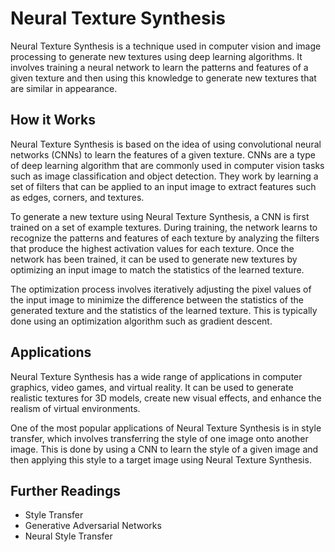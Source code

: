 # Neural Texture Synthesis

Neural Texture Synthesis is a technique used in computer vision and image processing to generate new textures using deep learning algorithms. It involves training a neural network to learn the patterns and features of a given texture and then using this knowledge to generate new textures that are similar in appearance.

## How it Works

Neural Texture Synthesis is based on the idea of using convolutional neural networks (CNNs) to learn the features of a given texture. CNNs are a type of deep learning algorithm that are commonly used in computer vision tasks such as image classification and object detection. They work by learning a set of filters that can be applied to an input image to extract features such as edges, corners, and textures.

To generate a new texture using Neural Texture Synthesis, a CNN is first trained on a set of example textures. During training, the network learns to recognize the patterns and features of each texture by analyzing the filters that produce the highest activation values for each texture. Once the network has been trained, it can be used to generate new textures by optimizing an input image to match the statistics of the learned texture.

The optimization process involves iteratively adjusting the pixel values of the input image to minimize the difference between the statistics of the generated texture and the statistics of the learned texture. This is typically done using an optimization algorithm such as gradient descent.

## Applications

Neural Texture Synthesis has a wide range of applications in computer graphics, video games, and virtual reality. It can be used to generate realistic textures for 3D models, create new visual effects, and enhance the realism of virtual environments.

One of the most popular applications of Neural Texture Synthesis is in style transfer, which involves transferring the style of one image onto another image. This is done by using a CNN to learn the style of a given image and then applying this style to a target image using Neural Texture Synthesis.

## Further Readings

- Style Transfer
- Generative Adversarial Networks
- Neural Style Transfer
